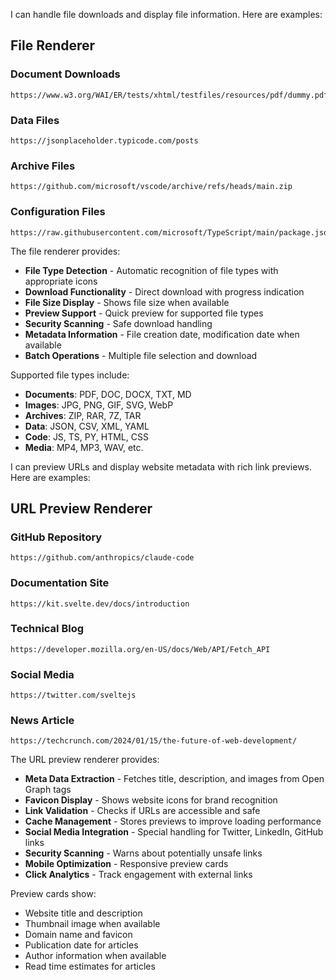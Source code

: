 I can handle file downloads and display file information. Here are examples:

## File Renderer

### Document Downloads
```file
https://www.w3.org/WAI/ER/tests/xhtml/testfiles/resources/pdf/dummy.pdf
```

### Data Files
```file
https://jsonplaceholder.typicode.com/posts
```

### Archive Files
```file
https://github.com/microsoft/vscode/archive/refs/heads/main.zip
```

### Configuration Files
```file
https://raw.githubusercontent.com/microsoft/TypeScript/main/package.json
```

The file renderer provides:
- **File Type Detection** - Automatic recognition of file types with appropriate icons
- **Download Functionality** - Direct download with progress indication  
- **File Size Display** - Shows file size when available
- **Preview Support** - Quick preview for supported file types
- **Security Scanning** - Safe download handling
- **Metadata Information** - File creation date, modification date when available
- **Batch Operations** - Multiple file selection and download

Supported file types include:
- **Documents**: PDF, DOC, DOCX, TXT, MD
- **Images**: JPG, PNG, GIF, SVG, WebP
- **Archives**: ZIP, RAR, 7Z, TAR
- **Data**: JSON, CSV, XML, YAML
- **Code**: JS, TS, PY, HTML, CSS
- **Media**: MP4, MP3, WAV, etc.

I can preview URLs and display website metadata with rich link previews. Here are examples:

## URL Preview Renderer

### GitHub Repository
```url
https://github.com/anthropics/claude-code
```

### Documentation Site
```url
https://kit.svelte.dev/docs/introduction
```

### Technical Blog
```url
https://developer.mozilla.org/en-US/docs/Web/API/Fetch_API
```

### Social Media
```url
https://twitter.com/sveltejs
```

### News Article
```url
https://techcrunch.com/2024/01/15/the-future-of-web-development/
```

The URL preview renderer provides:
- **Meta Data Extraction** - Fetches title, description, and images from Open Graph tags
- **Favicon Display** - Shows website icons for brand recognition
- **Link Validation** - Checks if URLs are accessible and safe
- **Cache Management** - Stores previews to improve loading performance  
- **Social Media Integration** - Special handling for Twitter, LinkedIn, GitHub links
- **Security Scanning** - Warns about potentially unsafe links
- **Mobile Optimization** - Responsive preview cards
- **Click Analytics** - Track engagement with external links

Preview cards show:
- Website title and description
- Thumbnail image when available
- Domain name and favicon
- Publication date for articles
- Author information when available
- Read time estimates for articles